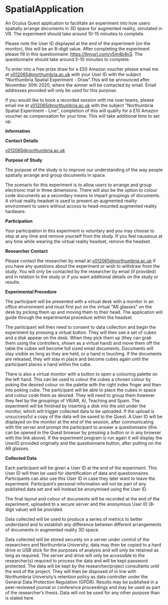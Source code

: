 # SpatialApplication

An Oculus Quest application to facilitate an experiment into how users spatially arrange documents in 3D space for augmented reality, simulated in VR. The experiment should take around 10-15 minuites to complete.

Please note the User ID displayed at the end of the experiment (on the monitor), this will be an 8-digit value.
After completing the experiment please fill in this questionnaire: https://tinyurl.com/y5m4b4n3. The questionnaire should take around 5-10 minuites to complete.

To enter into a free prize draw for a £50 Amazon voucher please email me at v012065@northumbria.ac.uk with your User ID with the subject "Northumbria Spatial Experiment - Draw".This will be announced after November 30th 2020, where the winner will be contacted by email. Email addresses provided will only be used for this purpose.

If you would like to book a recorded session with me over teams, please email me at v012065@northumbria.ac.uk with the subject "Northumbria Spatial Experiment - Live", completion of this will qualify for a £10 Amazon voucher as compensation for your time. This will take additional time to set up.

**Information**

**Contact Details**

v012065@northumbria.ac.uk

**Purpose of Study**

The purpose of the study is to improve our understanding of the way people spatially arrange and group documents in space.

The scenario for this experiment is to allow users to arrange and group electronic mail in three dimensions. There will also be the option to colour code documents as a secondary means to impart groupings of documents. A virtual reality headset is used to present an augmented reality environment to users without access to head-mounted augmented reality hardware.

**Participation**

Your participation in this experiment is voluntary and you may choose to stop at any time and remove yourself from the study. If you feel nauseous at any time while wearing the virtual reality headset, remove the headset.

**Researcher Contact**

Please contact the researcher by email at v012065@northumbria.ac.uk if you have any questions about the experiment or wish to withdraw from the study. You will only be contacted by the researcher by email (if provided) and in relation to the study or if you want additional details on the study or results.

**Experimental Procedure**

The participant will be presented with a virtual desk with a monitor in an office environment and must first put on the virtual "AR glasses" on the desk by picking them up and moving them to their head. The application will guide through the experimental procedure within the headset.

The participant will then need to consent to data collection and begin the experiment by pressing a virtual button. They will then see a set of cubes and a disk appear on the desk. When they pick them up (they can grab them using the controllers, shown as a virtual hand) and move them off the table the cubes will become full sized email documents. Documents will stay visible as long as they are held, or a hand is touching. If the documents are released, they will stay in place and become cubes again until the participant places a hand within the cube. 

There is also a virtual monitor with a button to open a colouring palette on the left hand. This can be used to colour the cubes a chosen colour by poking the desired colour on the palette with the right index finger and then into poking cube. The participant will be able to place the cubes in space and colour code them as desired. They will need to group them however they feel by the groupings of VR/AR, AI, Teaching and Spam. The experiment will be finished by inserting a disk into the slot under the monitor, which will trigger collected data to be uploaded. If the upload is unsuccessful a copy of the data will be saved to the Quest. A User ID will be displayed on the monitor at the end of the session, after communicating with the server and prompt the participant to answer a questionnaire (this can be opened in the Quest browser by pressing a button or in any browser with the link above). If the experiment program is run again it will display the UserID provided originally and the questionnaire button, after putting on the AR glasses.

**Collected Data**

Each participant will be given a User ID at the end of the experiment. This User ID will then be used for identification of data and questionnaires. Participants can also use this User ID in case they later want to leave the experiment. Participant’s personal information will not be part of any published data set and will instead be anonymised using the User ID.

The final layout and colour of documents will be recorded at the end of the experiment, uploaded to a secure server and the anonymous User ID (8-digit value) will be provided.

Data collected will be used to produce a series of metrics to better understand and to establish any difference between different arrangements of documents in augmented reality 3D space.

Data collected will be stored securely on a server under control of the researchers and Northumbria University, data may then be copied to a hard drive or USB stick for the purposes of analysis and will only be retained as long as required. The server and drive will only be accessible to the researcher(s) required to process the data and will be kept password protected. The data will be kept by the researcher/project consultants until the end of the project. They will then be disposed of in line with Northumbria University’s retention policy as data controller under the General Data Protection Regulation (GPDR). Results may be published in a peer-reviewed journal or conference proceedings and may be used as part of the researcher’s thesis. Data will not be used for any other purpose than is stated here.
